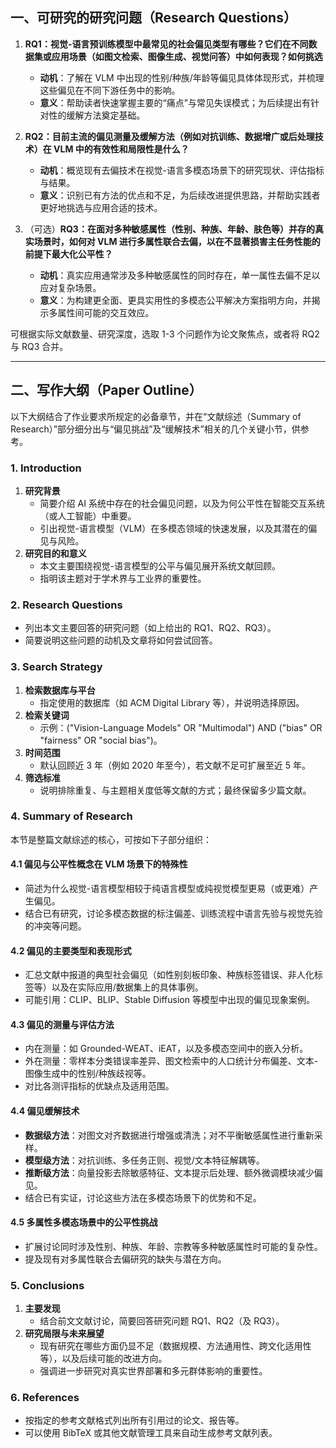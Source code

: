 ## 一、可研究的研究问题（Research Questions）

1. **RQ1：视觉-语言预训练模型中最常见的社会偏见类型有哪些？它们在不同数据集或应用场景（如图文检索、图像生成、视觉问答）中如何表现？如何挑选**
    
    - **动机**：了解在 VLM 中出现的性别/种族/年龄等偏见具体体现形式，并梳理这些偏见在不同下游任务中的影响。
    - **意义**：帮助读者快速掌握主要的“痛点”与常见失误模式；为后续提出有针对性的缓解方法奠定基础。
2. **RQ2：目前主流的偏见测量及缓解方法（例如对抗训练、数据增广或后处理技术）在 VLM 中的有效性和局限性是什么？**
    
    - **动机**：概览现有去偏技术在视觉-语言多模态场景下的研究现状、评估指标与结果。
    - **意义**：识别已有方法的优点和不足，为后续改进提供思路，并帮助实践者更好地挑选与应用合适的技术。
3. （可选）**RQ3：在面对多种敏感属性（性别、种族、年龄、肤色等）并存的真实场景时，如何对 VLM 进行多属性联合去偏，以在不显著损害主任务性能的前提下最大化公平性？**
    
    - **动机**：真实应用通常涉及多种敏感属性的同时存在，单一属性去偏不足以应对复杂场景。
    - **意义**：为构建更全面、更具实用性的多模态公平解决方案指明方向，并揭示多属性间可能的交互效应。

可根据实际文献数量、研究深度，选取 1-3 个问题作为论文聚焦点，或者将 RQ2 与 RQ3 合并。

---

## 二、写作大纲（Paper Outline）

以下大纲结合了作业要求所规定的必备章节，并在“文献综述（Summary of Research）”部分细分出与“偏见挑战”及“缓解技术”相关的几个关键小节，供参考。

### 1. Introduction

1. **研究背景**
    - 简要介绍 AI 系统中存在的社会偏见问题，以及为何公平性在智能交互系统（或人工智能）中重要。
    - 引出视觉-语言模型（VLM）在多模态领域的快速发展，以及其潜在的偏见与风险。
2. **研究目的和意义**
    - 本文主要围绕视觉-语言模型的公平与偏见展开系统文献回顾。
    - 指明该主题对于学术界与工业界的重要性。

### 2. Research Questions

- 列出本文主要回答的研究问题（如上给出的 RQ1、RQ2、RQ3）。
- 简要说明这些问题的动机及文章将如何尝试回答。

### 3. Search Strategy

1. **检索数据库与平台**
    - 指定使用的数据库（如 ACM Digital Library 等），并说明选择原因。
2. **检索关键词**
    - 示例：("Vision-Language Models" OR "Multimodal") AND ("bias" OR "fairness" OR "social bias")。
3. **时间范围**
    - 默认回顾近 3 年（例如 2020 年至今），若文献不足可扩展至近 5 年。
4. **筛选标准**
    - 说明排除重复、与主题相关度低等文献的方式；最终保留多少篇文献。

### 4. Summary of Research

本节是整篇文献综述的核心，可按如下子部分组织：

#### 4.1 偏见与公平性概念在 VLM 场景下的特殊性

- 简述为什么视觉-语言模型相较于纯语言模型或纯视觉模型更易（或更难）产生偏见。
- 结合已有研究，讨论多模态数据的标注偏差、训练流程中语言先验与视觉先验的冲突等问题。

#### 4.2 偏见的主要类型和表现形式

- 汇总文献中报道的典型社会偏见（如性别刻板印象、种族标签错误、非人化标签等）以及在实际应用/数据集上的具体事例。
- 可能引用：CLIP、BLIP、Stable Diffusion 等模型中出现的偏见现象案例。

#### 4.3 偏见的测量与评估方法

- 内在测量：如 Grounded-WEAT、iEAT，以及多模态空间中的嵌入分析。
- 外在测量：零样本分类错误率差异、图文检索中的人口统计分布偏差、文本-图像生成中的性别/种族歧视等。
- 对比各测评指标的优缺点及适用范围。

#### 4.4 偏见缓解技术

- **数据级方法**：对图文对齐数据进行增强或清洗；对不平衡敏感属性进行重新采样。
- **模型级方法**：对抗训练、多任务正则、视觉/文本特征解耦等。
- **推断级方法**：向量投影去除敏感特征、文本提示后处理、额外微调模块减少偏见。
- 结合已有实证，讨论这些方法在多模态场景下的优势和不足。

#### 4.5 多属性多模态场景中的公平性挑战

- 扩展讨论同时涉及性别、种族、年龄、宗教等多种敏感属性时可能的复杂性。
- 提及现有对多属性联合去偏研究的缺失与潜在方向。

### 5. Conclusions

1. **主要发现**
    - 结合前文文献讨论，简要回答研究问题 RQ1、RQ2（及 RQ3）。
2. **研究局限与未来展望**
    - 现有研究在哪些方面仍显不足（数据规模、方法通用性、跨文化适用性等），以及后续可能的改进方向。
    - 强调进一步研究对真实世界部署和多元群体影响的重要性。

### 6. References

- 按指定的参考文献格式列出所有引用过的论文、报告等。
- 可以使用 BibTeX 或其他文献管理工具来自动生成参考文献列表。